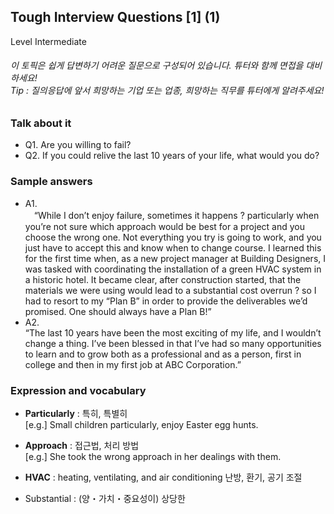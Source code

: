 ## Tough Interview Questions [1] (1)
Level Intermediate
###### 이 토픽은 쉽게 답변하기 어려운 질문으로 구성되어 있습니다. 튜터와 함께 면접을 대비하세요!<br/>Tip : 질의응답에 앞서 희망하는 기업 또는 업종, 희망하는 직무를 튜터에게 알려주세요!

### Talk about it
- Q1. Are you willing to fail?
- Q2. If you could relive the last 10 years of your life, what would you do?
### Sample answers
- A1.  
　“While I don’t enjoy failure, sometimes it happens ? particularly when you’re not sure which approach would be best for a project and you choose the wrong one. Not everything you try is going to work, and you just have to accept this and know when to change course. I learned this for the first time when, as a new project manager at Building Designers, I was tasked with coordinating the installation of a green HVAC system in a historic hotel. It became clear, after construction started, that the materials we were using would lead to a substantial cost overrun ? so I had to resort to my “Plan B” in order to provide the deliverables we’d promised. One should always have a Plan B!”
- A2.  
“The last 10 years have been the most exciting of my life, and I wouldn’t change a thing. I’ve been blessed in that I’ve had so many opportunities to learn and to grow both as a professional and as a person, first in college and then in my first job at ABC Corporation.”
### Expression and vocabulary
- **Particularly** : 특히, 특별히  
[e.g.] Small children particularly, enjoy Easter egg hunts.

- **Approach** : 접근법, 처리 방법  
[e.g.] She took the wrong approach in her dealings with them.

- **HVAC** : heating, ventilating, and air conditioning 난방, 환기, 공기 조절
- Substantial : (양・가치・중요성이) 상당한  


